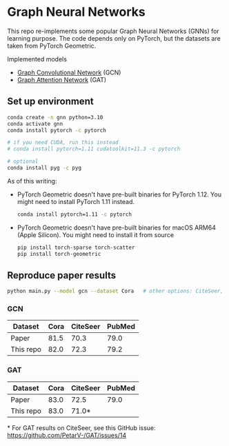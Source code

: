 # Graph Neural Networks

This repo re-implements some popular Graph Neural Networks (GNNs) for learning purpose. The code depends only on PyTorch, but the datasets are taken from PyTorch Geometric.

Implemented models
- [Graph Convolutional Network](https://arxiv.org/abs/1609.02907) (GCN)
- [Graph Attention Network](https://arxiv.org/abs/1710.10903) (GAT)

## Set up environment

```bash
conda create -n gnn python=3.10
conda activate gnn
conda install pytorch -c pytorch

# if you need CUDA, run this instead
# conda install pytorch=1.11 cudatoolkit=11.3 -c pytorch

# optional
conda install pyg -c pyg
```

As of this writing:
- PyTorch Geometric doesn't have pre-built binaries for PyTorch 1.12. You might need to install PyTorch 1.11 instead.
  ```bash
  conda install pytorch=1.11 -c pytorch
  ```
- PyTorch Geometric doesn't have pre-built binaries for macOS ARM64 (Apple Silicon). You might need to install it from source
  ```bash
  pip install torch-sparse torch-scatter
  pip install torch-geometric
  ```

## Reproduce paper results

```bash
python main.py --model gcn --dataset Cora   # other options: CiteSeer, PubMed
```

### GCN

Dataset   | Cora | CiteSeer | PubMed
----------|------|----------|--------
Paper     | 81.5 | 70.3     | 79.0
This repo | 82.0 | 72.3     | 79.2

### GAT

Dataset   | Cora | CiteSeer | PubMed
----------|------|----------|--------
Paper     | 83.0 | 72.5     | 79.0
This repo | 83.0 | 71.0*    |

\* For GAT results on CiteSeer, see this GitHub issue: https://github.com/PetarV-/GAT/issues/14
